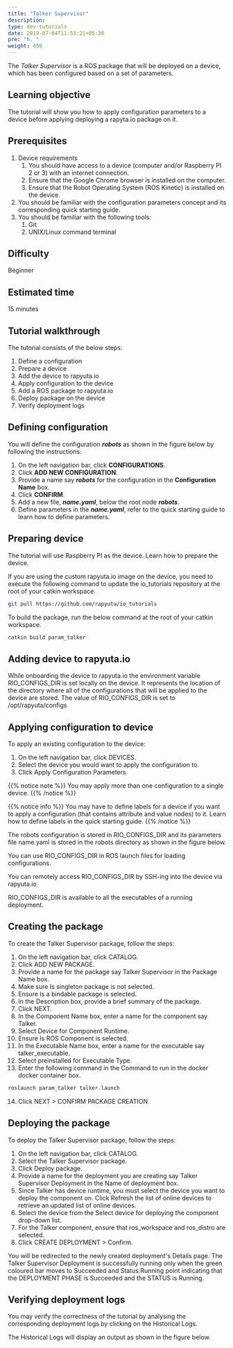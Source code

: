 ```yaml
---
title: "Talker Supervisor"
description:
type: dev-tutorials
date: 2019-07-04T11:53:21+05:30
pre: "h. "
weight: 450
---
```

The *Talker Supervisor* is a ROS package that will be deployed on a device, which has been configured based on a set of parameters.

## Learning objective
The tutorial will show you how to apply configuration parameters to a device before applying deploying a rapyta.io package on it.

## Prerequisites
1. Device requirements
   1. You should have access to a device (computer and/or Raspberry PI 2 or 3) with an internet connection.
   2. Ensure that the Google Chrome browser is installed on the computer.
   3. Ensure that the Robot Operating System (ROS Kinetic) is installed on the device.
2. You should be familiar with the configuration parameters concept and its corresponding quick starting guide.
3. You should be familiar with the following tools:
   1. Git
   2. UNIX/Linux command terminal

## Difficulty
Beginner

## Estimated time
15 minutes

## Tutorial walkthrough
The tutorial consists of the below steps:
1. Define a configuration
2. Prepare a device
3. Add the device to rapyuta.io
4. Apply configuration to the device
5. Add a ROS package to rapyuta.io
6. Deploy package on the device
7. Verify deployment logs

## Defining configuration
You will define the configuration ***robots*** as shown in the figure below by following the instructions:
1. On the left navigation bar, click **CONFIGURATIONS**.
2. Click **ADD NEW CONFIGURATION**.
3. Provide a name say ***robots*** for the configuration in the **Configuration Name** box.
4. Click **CONFIRM**.
5. Add a new file, ***name.yaml***, below the root node ***robots***.
6. Define parameters in the ***name.yaml***, refer to the quick starting guide to learn how to define parameters.

## Preparing device
The tutorial will use Raspberry PI as the device. Learn how to prepare the device.

If you are using the custom rapyuta.io image on the device, you need to execute the following command to update the io_tutorials repository at the root of your catkin workspace.

```bash
git pull https://github.com/rapyuta/io_tutorials
```

To build the package, run the below command at the root of your catkin workspace.

```bash
catkin build param_talker
```

## Adding device to rapyuta.io
While onboarding the device to rapyuta.io the environment variable RIO_CONFIGS_DIR is set locally on the device. It represents the location of the directory where all of the configurations that will be applied to the device are stored. The value of RIO_CONFIGS_DIR is set to /opt/rapyuta/configs

## Applying configuration to device
To apply an existing configuration to the device:
1. On the left navigation bar, click DEVICES.
2. Select the device you would want to apply the configuration to.
3. Click Apply Configuration Parameters.

{{% notice note %}}
You may apply more than one configuration to a single device.
{{% /notice %}}

{{% notice info %}}
You may have to define labels for a device if you want to apply a configuration (that contains attribute and value nodes) to it. Learn how to define labels in the quick starting guide.
{{% /notice %}}

The robots configuration is stored in RIO_CONFIGS_DIR and its parameters file name.yaml is stored in the robots directory as shown in the figure below.

You can use RIO_CONFIGS_DIR in ROS launch files for loading configurations.

You can remotely access RIO_CONFIGS_DIR by SSH-ing into the device via rapyuta.io

RIO_CONFIGS_DIR is available to all the executables of a running deployment.

## Creating the package
To create the Talker Supervisor package, follow the steps:
1. On the left navigation bar, click CATALOG.
2. Click ADD NEW PACKAGE.
3. Provide a name for the package say Talker Supervisor in the Package Name box.
4. Make sure Is singleton package is not selected.
5. Ensure Is a bindable package is selected.
6. In the Description box, provide a brief summary of the package.
7. Click NEXT.
8. In the Component Name box, enter a name for the component say Talker.
9. Select Device for Component Runtime.
10. Ensure Is ROS Component is selected.
11. In the Executable Name box, enter a name for the executable say talker_executable.
12. Select preinstalled for Executable Type.
13. Enter the following command in the Command to run in the docker docker container box.
```bash
roslaunch param_talker talker.launch
```
14. Click NEXT > CONFIRM PACKAGE CREATION

## Deploying the package
To deploy the Talker Supervisor package, follow the steps:

1. On the left navigation bar, click CATALOG.
2. Select the Talker Supervisor package.
3. Click Deploy package.
4. Provide a name for the deployment you are creating say Talker Supervisor Deployment in the Name of deployment box.
5. Since Talker has device runtime, you must select the device you want to deploy the component on. Click Refresh the list of online devices to retrieve an updated list of online devices.
6. Select the device from the Select device for deploying the component drop-down list.
7. For the Talker component, ensure that ros_workspace and ros_distro are selected.
8. Click CREATE DEPLOYMENT > Confirm.

You will be redirected to the newly created deployment's Details page. The Talker Supervisor Deployment is successfully running only when the green coloured bar moves to Succeeded and Status:Running point indicating that the DEPLOYMENT PHASE is Succeeded and the STATUS is Running.

## Verifying deployment logs
You may verify the correctness of the tutorial by analysing the corresponding deployment logs by clicking on the Historical Logs.

The Historical Logs will display an output as shown in the figure below.




